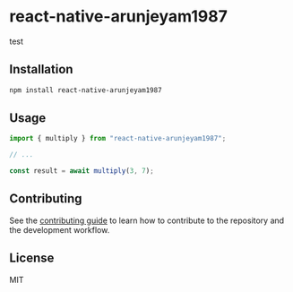 # react-native-arunjeyam1987

test

## Installation

```sh
npm install react-native-arunjeyam1987
```

## Usage

```js
import { multiply } from "react-native-arunjeyam1987";

// ...

const result = await multiply(3, 7);
```

## Contributing

See the [contributing guide](CONTRIBUTING.md) to learn how to contribute to the repository and the development workflow.

## License

MIT
